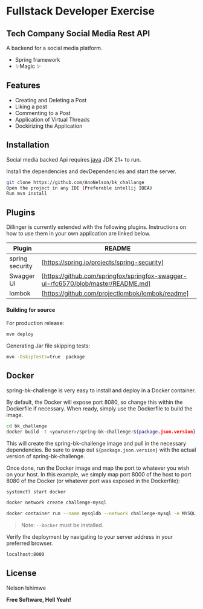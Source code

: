 # Fullstack Developer Exercise
## Tech Company Social Media Rest API 

A backend for a social media platform.
- Spring framework 
- ✨Magic ✨

## Features

- Creating and Deleting a Post 
- Liking a post
- Commenting to a Post
- Application of Virtual Threads
- Dockirizing the Application



## Installation

Social media backed Api requires [java](https://openjdk.org/projects/jdk/21/) JDK 21+ to run.

Install the dependencies and devDependencies and start the server.

```sh
git clone https://github.com/AnoNelson/bk_challange
Open the project in any IDE (Preferable intellij IDEA)
Run mvn install
```

## Plugins

Dillinger is currently extended with the following plugins.
Instructions on how to use them in your own application are linked below.

| Plugin | README |
| ------ | ------ |
| spring security | [https://spring.io/projects/spring-security]|
| Swagger UI | [https://github.com/springfox/springfox-swagger-ui-rfc6570/blob/master/README.md]|
| lombok | [https://github.com/projectlombok/lombok/readme]|



#### Building for source

For production release:

```sh
mvn deploy
```

Generating Jar file skipping tests:

```sh
mvn -DskipTests=true  package
```

## Docker

spring-bk-challenge is very easy to install and deploy in a Docker container.

By default, the Docker will expose port 8080, so change this within the
Dockerfile if necessary. When ready, simply use the Dockerfile to
build the image.

```sh
cd bk_challenge
docker build -t <youruser>/spring-bk-challenge:${package.json.version} .
```

This will create the spring-bk-challenge image and pull in the necessary dependencies.
Be sure to swap out `${package.json.version}` with the actual
version of spring-bk-challenge.

Once done, run the Docker image and map the port to whatever you wish on
your host. In this example, we simply map port 8000 of the host to
port 8080 of the Docker (or whatever port was exposed in the Dockerfile):

```sh
systemctl start docker
```
```sh
docker network create challenge-mysql
```
```sh
docker container run --name mysqldb --network challenge-mysql -e MYSQL_ROOT_PASSWORD=root -e MYSQL_DATABASE=social_media -d mysql
```
> Note: `--Docker` must be installed.

Verify the deployment by navigating to your server address in
your preferred browser.

```sh
localhost:8000
```

## License

Nelson Ishimwe

**Free Software, Hell Yeah!**
